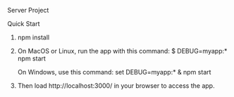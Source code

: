 Server Project

Quick Start
1. npm install
2. On MacOS or Linux, run the app with this command:
   $ DEBUG=myapp:* npm start

   On Windows, use this command:
   set DEBUG=myapp:* & npm start
3. Then load http://localhost:3000/ in your browser to access the app.



